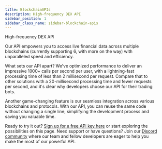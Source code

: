 ```yaml
---
title: BlockchainAPIs
description: High-frequency DEX API
sidebar_position: 1
sidebar_class_name: sidebar-blockchain-apis
---
```


High-frequency DEX API

Our API empowers you to access live financial data across multiple blockchains
(currently supporting 6, with more on the way) with unparalleled speed and efficiency.

What sets our API apart? We've optimized performance to deliver an impressive 1000+
calls per second per user, with a lightning-fast processing time of less than 2 millisecond
per request. Compare that to other solutions with a 20-millisecond processing time and fewer
requests per second, and it's clear why developers choose our API for their trading bots.

Another game-changing feature is our seamless integration across various blockchains and
protocols. With our API, you can reuse the same code without changing a single line, simplifying
the development process and saving you valuable time.

Ready to try it out? [Sign up for a free API key here](https://dashboard.blockchainapis.io)
or start exploring the possibilities on this page. Need support or have questions? Join our
[Discord community](https://discord.gg/GphRMJXmS5) where our team and fellow developers are
eager to help you make the most of our powerful API.